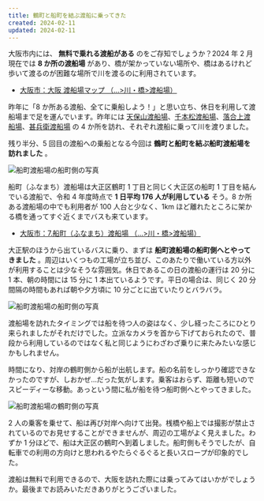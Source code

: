 ```yaml
---
title: 鶴町と船町を結ぶ渡船に乗ってきた
created: 2024-02-11
updated: 2024-02-11
---
```


大阪市内には、 **無料で乗れる渡船がある** のをご存知でしょうか？2024 年 2 月現在では **8 か所の渡船場** があり、橋が架かっていない場所や、橋はあるけれど歩いて渡るのが困難な場所で川を渡るのに利用されています。

- [大阪市：大阪 渡船場マップ （…>川・橋>渡船場）](https://www.city.osaka.lg.jp/kensetsu/page/0000011242.html)

昨年に「8 か所ある渡船、全てに乗船しよう！」と思い立ち、休日を利用して渡船場まで足を運んでいます。昨年には [天保山渡船場](/blog/20230831/)、[千本松渡船場](/blog/20231015/)、[落合上渡船場](/blog/20231124/)、[甚兵衛渡船場](/blog/20240102/) の 4 か所を訪れ、それぞれ渡船に乗って川を渡りました。

残り半分、5 回目の渡船への乗船となる今回は **鶴町と船町を結ぶ船町渡船場を訪れました** 。

![船町渡船場の船町側の写真](958367cf-ad93-44c4-2582-aa53e943d600)

船町（ふなまち）渡船場は大正区鶴町 1 丁目と同じく大正区の船町 1 丁目を結んでいる渡船で、令和 4 年度時点で **1 日平均 176 人が利用している** そう。8 か所ある渡船場の中でも利用者が 100 人台と少なく、1km ほど離れたところに架かる橋を通ってすぐ近くまでバスも来ています。

- [大阪市：7.船町（ふなまち）渡船場 （…>川・橋>渡船場）](https://www.city.osaka.lg.jp/kensetsu/page/0000011260.html)

大正駅のほうから出ているバスに乗り、まずは **船町渡船場の船町側へとやってきました** 。周辺はいくつもの工場が立ち並び、このあたりで働いている方以外が利用することは少なそうな雰囲気。休日であるこの日の渡船の運行は 20 分に 1 本、朝の時間には 15 分に 1 本出ているようです。平日の場合は、同じく 20 分間隔の時間もあれば朝や夕方頃に 10 分ごとに出ていたりとバラバラ。

![船町渡船場の船町側の写真](23c8dd58-829a-4670-6489-9dd581df6b00)

渡船場を訪れたタイミングでは船を待つ人の姿はなく、少し経ったころにひとり来られましたがそれだけでした。立派なカメラを首から下げておられたので、普段から利用しているのではなく私と同じようにわざわざ乗りに来たみたいな感じかもしれません。

時間になり、対岸の鶴町側から船が出航します。船の名前をしっかり確認できなかったのですが、しおかぜ…だった気がします。乗客はおらず、距離も短いのでスピーディーな移動。あっという間に私が船を待つ船町側へとやってきました。

![船町渡船場の鶴町側の写真](a74ef6bf-5aea-4b79-bb8f-29d1c4c54d00)

2 人の乗客を乗せて、船は再び対岸へ向けて出発。桟橋や船上では撮影が禁止されているのでお見せすることができませんが、周辺の工場がよく見えました。わずか 1 分ほどで、船は大正区の鶴町へ到着しました。船町側もそうでしたが、自転車での利用の方向けと思われるやたらぐるぐると長いスロープが印象的でした。

渡船は無料で利用できるので、大阪を訪れた際には乗ってみてはいかがでしょうか。最後までお読みいただきありがとうございました。
